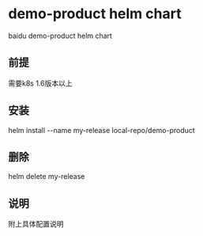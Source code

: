
# demo-product helm chart

baidu demo-product helm chart

## 前提

需要k8s 1.6版本以上

## 安装

helm install --name my-release local-repo/demo-product

## 删除

helm delete my-release


## 说明

附上具体配置说明

